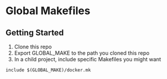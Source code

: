 # Global Makefiles

## Getting Started
1. Clone this repo
1. Export GLOBAL_MAKE to the path you cloned this repo
1. In a child project, include specific Makefiles you might want

```
include $(GLOBAL_MAKE)/docker.mk
```



